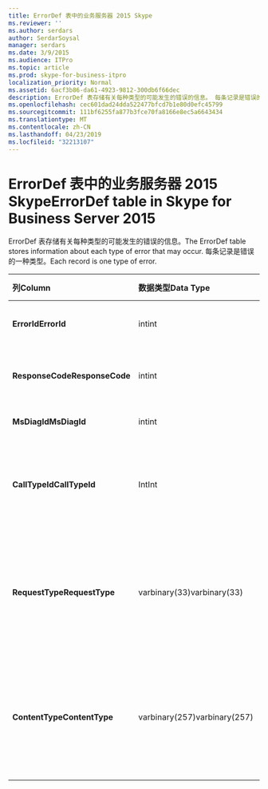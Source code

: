 ```yaml
---
title: ErrorDef 表中的业务服务器 2015 Skype
ms.reviewer: ''
ms.author: serdars
author: SerdarSoysal
manager: serdars
ms.date: 3/9/2015
ms.audience: ITPro
ms.topic: article
ms.prod: skype-for-business-itpro
localization_priority: Normal
ms.assetid: 6acf3b86-da61-4923-9812-300db6f66dec
description: ErrorDef 表存储有关每种类型的可能发生的错误的信息。 每条记录是错误的一种类型。
ms.openlocfilehash: cec601dad24dda522477bfcd7b1e80d0efc45799
ms.sourcegitcommit: 111bf6255fa877b3fce70fa8166e8ec5a6643434
ms.translationtype: MT
ms.contentlocale: zh-CN
ms.lasthandoff: 04/23/2019
ms.locfileid: "32213107"
---
```

# <a name="errordef-table-in-skype-for-business-server-2015"></a><span data-ttu-id="d4751-104">ErrorDef 表中的业务服务器 2015 Skype</span><span class="sxs-lookup"><span data-stu-id="d4751-104">ErrorDef table in Skype for Business Server 2015</span></span>
 
<span data-ttu-id="d4751-105">ErrorDef 表存储有关每种类型的可能发生的错误的信息。</span><span class="sxs-lookup"><span data-stu-id="d4751-105">The ErrorDef table stores information about each type of error that may occur.</span></span> <span data-ttu-id="d4751-106">每条记录是错误的一种类型。</span><span class="sxs-lookup"><span data-stu-id="d4751-106">Each record is one type of error.</span></span>
  
|<span data-ttu-id="d4751-107">**列**</span><span class="sxs-lookup"><span data-stu-id="d4751-107">**Column**</span></span>|<span data-ttu-id="d4751-108">**数据类型**</span><span class="sxs-lookup"><span data-stu-id="d4751-108">**Data Type**</span></span>|<span data-ttu-id="d4751-109">**键/索引**</span><span class="sxs-lookup"><span data-stu-id="d4751-109">**Key/Index**</span></span>|<span data-ttu-id="d4751-110">**详细信息**</span><span class="sxs-lookup"><span data-stu-id="d4751-110">**Details**</span></span>|
|:-----|:-----|:-----|:-----|
|<span data-ttu-id="d4751-111">**ErrorId**</span><span class="sxs-lookup"><span data-stu-id="d4751-111">**ErrorId**</span></span> <br/> |<span data-ttu-id="d4751-112">int</span><span class="sxs-lookup"><span data-stu-id="d4751-112">int</span></span>  <br/> |<span data-ttu-id="d4751-113">Primary</span><span class="sxs-lookup"><span data-stu-id="d4751-113">Primary</span></span>  <br/> |<span data-ttu-id="d4751-114">标识此错误类型的唯一 ID 号。</span><span class="sxs-lookup"><span data-stu-id="d4751-114">Unique ID number identifying this type of error.</span></span>  <br/> |
|<span data-ttu-id="d4751-115">**ResponseCode**</span><span class="sxs-lookup"><span data-stu-id="d4751-115">**ResponseCode**</span></span> <br/> |<span data-ttu-id="d4751-116">int</span><span class="sxs-lookup"><span data-stu-id="d4751-116">int</span></span>  <br/> | <br/> |<span data-ttu-id="d4751-117">与此错误关联的标准 SIP 响应代码。</span><span class="sxs-lookup"><span data-stu-id="d4751-117">Standard SIP response code associated with this error.</span></span>  <br/> |
|<span data-ttu-id="d4751-118">**MsDiagId**</span><span class="sxs-lookup"><span data-stu-id="d4751-118">**MsDiagId**</span></span> <br/> |<span data-ttu-id="d4751-119">int</span><span class="sxs-lookup"><span data-stu-id="d4751-119">int</span></span>  <br/> | <br/> |<span data-ttu-id="d4751-120">Microsoft 诊断 id。</span><span class="sxs-lookup"><span data-stu-id="d4751-120">Microsoft Diagnostic ID.</span></span>  <br/> |
|<span data-ttu-id="d4751-121">**CallTypeId**</span><span class="sxs-lookup"><span data-stu-id="d4751-121">**CallTypeId**</span></span> <br/> |<span data-ttu-id="d4751-122">Int</span><span class="sxs-lookup"><span data-stu-id="d4751-122">Int</span></span>  <br/> |<span data-ttu-id="d4751-123">外</span><span class="sxs-lookup"><span data-stu-id="d4751-123">Foreign</span></span>  <br/> |<span data-ttu-id="d4751-124">呼叫类型。</span><span class="sxs-lookup"><span data-stu-id="d4751-124">Type of the call.</span></span> <span data-ttu-id="d4751-125">请参阅[CallType 表中的业务服务器 2015 Skype](calltype.md)的详细信息。</span><span class="sxs-lookup"><span data-stu-id="d4751-125">See the [CallType table in Skype for Business Server 2015](calltype.md) for more information.</span></span> <br/> |
|<span data-ttu-id="d4751-126">**RequestType**</span><span class="sxs-lookup"><span data-stu-id="d4751-126">**RequestType**</span></span> <br/> |<span data-ttu-id="d4751-127">varbinary(33)</span><span class="sxs-lookup"><span data-stu-id="d4751-127">varbinary(33)</span></span>  <br/> | <br/> |<span data-ttu-id="d4751-128">失败的请求的类型。</span><span class="sxs-lookup"><span data-stu-id="d4751-128">Type of request that failed.</span></span>  <br/> <span data-ttu-id="d4751-129">使用以下语法，可以是此数据转换为文本格式：</span><span class="sxs-lookup"><span data-stu-id="d4751-129">This data can be converted to text format by using this syntax:</span></span>  <br/>  `cast(cast(RequestType as varbinary(max)) as varchar(max))` <br/> |
|<span data-ttu-id="d4751-130">**ContentType**</span><span class="sxs-lookup"><span data-stu-id="d4751-130">**ContentType**</span></span> <br/> |<span data-ttu-id="d4751-131">varbinary(257)</span><span class="sxs-lookup"><span data-stu-id="d4751-131">varbinary(257)</span></span>  <br/> | <br/> |<span data-ttu-id="d4751-132">失败的请求的内容类型。</span><span class="sxs-lookup"><span data-stu-id="d4751-132">Content type of the request that failed.</span></span>  <br/> <span data-ttu-id="d4751-133">通过将此类，可以是此数据转换为文本格式：</span><span class="sxs-lookup"><span data-stu-id="d4751-133">This data can be converted to text format by using this syntaxt:</span></span>  <br/>  `cast(cast(ContentType as varbinary(max)) as varchar(max))` <br/> |
   

